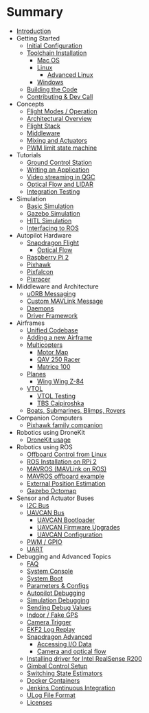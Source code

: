 # Summary

* [Introduction](README.md)
* Getting Started
   * [Initial Configuration](starting-initial-config.md)
   * [Toolchain Installation](starting-installing.md)
       * [Mac OS](starting-installing-mac.md)
       * [Linux](starting-installing-linux.md)
           * [Advanced Linux](starting-installing-linux-boutique.md)
       * [Windows](starting-installing-windows.md)
   * [Building the Code](starting-building.md)
   * [Contributing & Dev Call](starting-contributing.md)
* Concepts
   * [Flight Modes / Operation](concept-flight-modes.md)
   * [Architectural Overview](concept-architecture.md)
   * [Flight Stack](concept-flight-stack.md)
   * [Middleware](concept-middleware.md)
   * [Mixing and Actuators](concept-mixing.md)
   * [PWM limit state machine](concept-pwm_limit.md)
* Tutorials
   * [Ground Control Station](qgroundcontrol-intro.md)
   * [Writing an Application](tutorial-hello-sky.md)
   * [Video streaming in QGC](advanced-videostreaming-qgc.md)
   * [Optical Flow and LIDAR](flow_lidar_setup.md)
   * [Integration Testing](tutorial-integration-testing.md)
* Simulation
   * [Basic Simulation](simulation-sitl.md)
   * [Gazebo Simulation](simulation-gazebo.md)
   * [HITL Simulation](simulation-hitl.md)
   * [Interfacing to ROS](simulation-ros-interface.md)
* Autopilot Hardware
   * [Snapdragon Flight](hardware-snapdragon.md)
       * [Optical Flow](optical_flow.md)
   * [Raspberry Pi 2](hardware-pi2.md)
   * [Pixhawk](hardware-pixhawk.md)
   * [Pixfalcon](hardware-pixfalcon.md)
   * [Pixracer](hardware-pixracer.md)
* Middleware and Architecture
   * [uORB Messaging](advanced-uorb.md)
   * [Custom MAVLink Message](custom-mavlink-message.md)
   * [Daemons](architecture-daemon.md)
   * [Driver Framework](advanced-drivers.md)
* Airframes
   * [Unified Codebase](airframes-architecture.md)
   * [Adding a new Airframe](airframes-adding-a-new-frame.md)
   * [Multicopters](airframes-multicopter.md)
       * [Motor Map](airframes-motor-map.md)
       * [QAV 250 Racer](airframes-multicopter-qav250.md)
       * [Matrice 100](airframes-multicopter-matrice100.md)
   * [Planes](airframes-plane.md)
       * [Wing Wing Z-84](airframes-plane-wing-z-84.md)
   * [VTOL](airframes-vtol.md)
       * [VTOL Testing](airframes-vtol-testing.md)
       * [TBS Caipiroshka](airframes-vtol-caipiroshka.md)
   * [Boats, Submarines, Blimps, Rovers](airframes-experimental.md)
* Companion Computers
   * [Pixhawk family companion](pixhawk-companion-computer.md)
* Robotics using DroneKit
   * [DroneKit usage](dronekit-example.md)
* Robotics using ROS
   * [Offboard Control from Linux](offboard-control.md)
   * [ROS Installation on RPi 2](ros-raspberrypi-installation.md)
   * [MAVROS (MAVLink on ROS)](ros-mavros-installation.md)
   * [MAVROS offboard example](ros-mavros-offboard.md)
   * [External Position Estimation](external-position.md)
   * [Gazebo Octomap](simulation-gazebo-octomap.md)
* Sensor and Actuator Buses
   * [I2C Bus](i2c-intro.md)
   * [UAVCAN Bus](uavcan-intro.md)
       * [UAVCAN Bootloader](uavcan-bootloader-installation.md)
       * [UAVCAN Firmware Upgrades](uavcan-node-firmware.md)
       * [UAVCAN Configuration](uavcan-node-enumeration.md)
   * [PWM / GPIO](pwm-gpio-intro.md)
   * [UART](uart-intro.md)
* Debugging and Advanced Topics
   * [FAQ](advanced-faq.md)
   * [System Console](advanced-system-console.md)
   * [System Boot](advanced-system-startup.md)
   * [Parameters & Configs](advanced-configurations.md)
   * [Autopilot Debugging](advanced-gdb-debugging.md)
   * [Simulation Debugging](simulation-debugging.md)
   * [Sending Debug Values](advanced-debug-values.md)
   * [Indoor / Fake GPS](advanced-fake-gps.md)
   * [Camera Trigger](advanced-camera-trigger.md)
   * [EKF2 Log Replay](ekf2_log_replay.md)
   * [Snapdragon Advanced](advanced-snapdragon.md)
       * [Accessing I/O Data](advanced-accessing-io-data.md)
       * [Camera and optical flow](advanced-snapdragon_camera.md)
   * [Installing driver for Intel RealSense R200](advanced-realsense_intel.md)
   * [Gimbal Control Setup](advanced-gimbal-control.md)
   * [Switching State Estimators](advanced-switching_state_estimators.md)
   * [Docker Containers](advanced-docker.md)
   * [Jenkins Continuous Integration](advanced-jenkins-ci.md)
   * [ULog File Format](advanced-ulog-file-format.md)
   * [Licenses](advanced-licenses.md)

